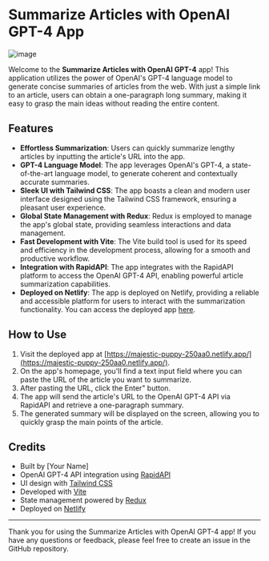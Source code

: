 # Summarize Articles with OpenAI GPT-4 App

![image](https://github.com/Shivam-Anand24/Article-Summarizer-using-ChatGPT4-API/assets/97556177/242cf657-95e7-4fe1-a6d8-5d925631a216)



Welcome to the **Summarize Articles with OpenAI GPT-4** app! This application utilizes the power of OpenAI's GPT-4 language model to generate concise summaries of articles from the web. With just a simple link to an article, users can obtain a one-paragraph long summary, making it easy to grasp the main ideas without reading the entire content.

## Features

- **Effortless Summarization**: Users can quickly summarize lengthy articles by inputting the article's URL into the app.
- **GPT-4 Language Model**: The app leverages OpenAI's GPT-4, a state-of-the-art language model, to generate coherent and contextually accurate summaries.
- **Sleek UI with Tailwind CSS**: The app boasts a clean and modern user interface designed using the Tailwind CSS framework, ensuring a pleasant user experience.
- **Global State Management with Redux**: Redux is employed to manage the app's global state, providing seamless interactions and data management.
- **Fast Development with Vite**: The Vite build tool is used for its speed and efficiency in the development process, allowing for a smooth and productive workflow.
- **Integration with RapidAPI**: The app integrates with the RapidAPI platform to access the OpenAI GPT-4 API, enabling powerful article summarization capabilities.
- **Deployed on Netlify**: The app is deployed on Netlify, providing a reliable and accessible platform for users to interact with the summarization functionality. You can access the deployed app [here](https://majestic-puppy-250aa0.netlify.app/).

## How to Use

1. Visit the deployed app at [https://majestic-puppy-250aa0.netlify.app/](https://majestic-puppy-250aa0.netlify.app/).
2. On the app's homepage, you'll find a text input field where you can paste the URL of the article you want to summarize.
3. After pasting the URL, click the Enter" button.
4. The app will send the article's URL to the OpenAI GPT-4 API via RapidAPI and retrieve a one-paragraph summary.
5. The generated summary will be displayed on the screen, allowing you to quickly grasp the main points of the article.

## Credits

- Built by [Your Name]
- OpenAI GPT-4 API integration using [RapidAPI](https://rapidapi.com/)
- UI design with [Tailwind CSS](https://tailwindcss.com/)
- Developed with [Vite](https://vitejs.dev/)
- State management powered by [Redux](https://redux.js.org/)
- Deployed on [Netlify](https://www.netlify.com/)


---

Thank you for using the Summarize Articles with OpenAI GPT-4 app! If you have any questions or feedback, please feel free to create an issue in the GitHub repository.
